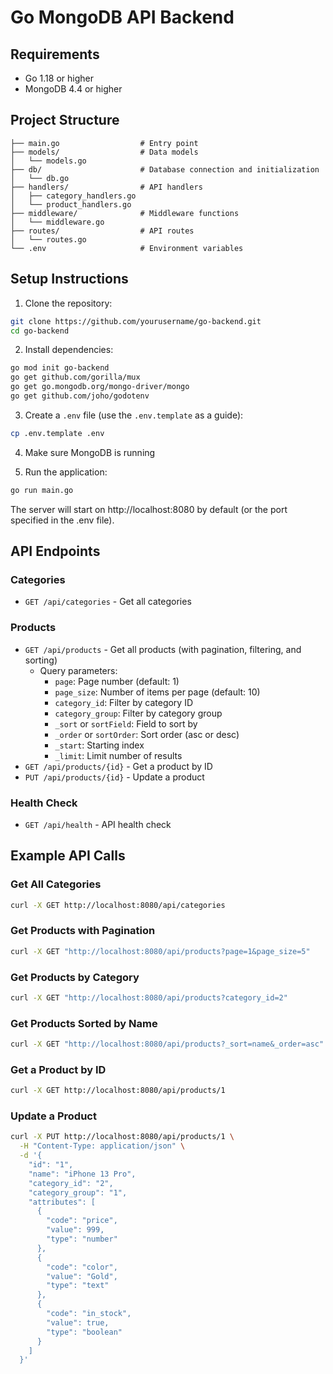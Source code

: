 # Go MongoDB API Backend

## Requirements

- Go 1.18 or higher
- MongoDB 4.4 or higher

## Project Structure

```
├── main.go                  # Entry point
├── models/                  # Data models
│   └── models.go
├── db/                      # Database connection and initialization
│   └── db.go
├── handlers/                # API handlers
│   ├── category_handlers.go
│   └── product_handlers.go
├── middleware/              # Middleware functions
│   └── middleware.go
├── routes/                  # API routes
│   └── routes.go
└── .env                     # Environment variables
```

## Setup Instructions

1. Clone the repository:

```bash
git clone https://github.com/yourusername/go-backend.git
cd go-backend
```

2. Install dependencies:

```bash
go mod init go-backend
go get github.com/gorilla/mux
go get go.mongodb.org/mongo-driver/mongo
go get github.com/joho/godotenv
```

3. Create a `.env` file (use the `.env.template` as a guide):

```bash
cp .env.template .env
```

4. Make sure MongoDB is running

5. Run the application:

```bash
go run main.go
```

The server will start on http://localhost:8080 by default (or the port specified in the .env file).

## API Endpoints

### Categories

- `GET /api/categories` - Get all categories

### Products

- `GET /api/products` - Get all products (with pagination, filtering, and sorting)
  - Query parameters:
    - `page`: Page number (default: 1)
    - `page_size`: Number of items per page (default: 10)
    - `category_id`: Filter by category ID
    - `category_group`: Filter by category group
    - `_sort` or `sortField`: Field to sort by
    - `_order` or `sortOrder`: Sort order (asc or desc)
    - `_start`: Starting index
    - `_limit`: Limit number of results
- `GET /api/products/{id}` - Get a product by ID
- `PUT /api/products/{id}` - Update a product

### Health Check

- `GET /api/health` - API health check

## Example API Calls

### Get All Categories

```bash
curl -X GET http://localhost:8080/api/categories
```

### Get Products with Pagination

```bash
curl -X GET "http://localhost:8080/api/products?page=1&page_size=5"
```

### Get Products by Category

```bash
curl -X GET "http://localhost:8080/api/products?category_id=2"
```

### Get Products Sorted by Name

```bash
curl -X GET "http://localhost:8080/api/products?_sort=name&_order=asc"
```

### Get a Product by ID

```bash
curl -X GET http://localhost:8080/api/products/1
```

### Update a Product

```bash
curl -X PUT http://localhost:8080/api/products/1 \
  -H "Content-Type: application/json" \
  -d '{
    "id": "1",
    "name": "iPhone 13 Pro",
    "category_id": "2",
    "category_group": "1",
    "attributes": [
      {
        "code": "price",
        "value": 999,
        "type": "number"
      },
      {
        "code": "color",
        "value": "Gold",
        "type": "text"
      },
      {
        "code": "in_stock",
        "value": true,
        "type": "boolean"
      }
    ]
  }'
```
